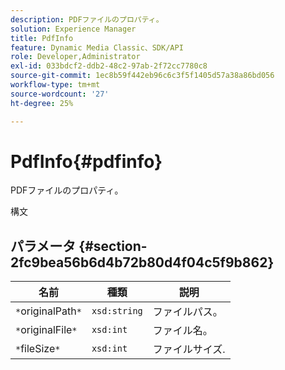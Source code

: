 ```yaml
---
description: PDFファイルのプロパティ。
solution: Experience Manager
title: PdfInfo
feature: Dynamic Media Classic、SDK/API
role: Developer,Administrator
exl-id: 033bdcf2-ddb2-48c2-97ab-2f72cc7780c8
source-git-commit: 1ec8b59f442eb96c6c3f5f1405d57a38a86bd056
workflow-type: tm+mt
source-wordcount: '27'
ht-degree: 25%

---
```


# PdfInfo{#pdfinfo}

PDFファイルのプロパティ。

構文

## パラメータ {#section-2fc9bea56b6d4b72b80d4f04c5f9b862}

| 名前 | 種類 | 説明 |
|---|---|---|
| `*`originalPath`*` | `xsd:string` | ファイルパス。 |
| `*`originalFile`*` | `xsd:int` | ファイル名。 |
| `*`fileSize`*` | `xsd:int` | ファイルサイズ. |

